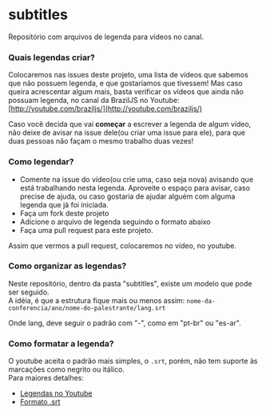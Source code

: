 # subtitles
Repositório com arquivos de legenda para vídeos no canal.

### Quais legendas criar?

Colocaremos nas issues deste projeto, uma lista de vídeos que sabemos que não possuem legenda, e que gostaríamos que tivessem!
Mas caso queira acrescentar algum mais, basta verificar os vídeos que ainda não possuam legenda, no canal da BrazilJS no Youtube:
[http://youtube.com/braziljs/](http://youtube.com/braziljs/)

Caso você decida que vai **começar** a escrever a legenda de algum vídeo, não deixe de avisar na issue dele(ou criar uma issue para ele), para que duas pessoas não façam o mesmo trabalho duas vezes!

### Como legendar?

- Comente na issue do vídeo(ou crie uma, caso seja nova) avisando que está trabalhando nesta legenda. Aproveite o espaço para avisar, caso precise de ajuda, ou caso gostaria de ajudar alguém com alguma legenda que já foi iniciada.
- Faça um fork deste projeto
- Adicione o arquivo de legenda seguindo o formato abaixo
- Faça uma pull request para este projeto.

Assim que vermos a pull request, colocaremos no vídeo, no youtube.

### Como organizar as legendas?

Neste repositório, dentro da pasta "subtitles", existe um modelo que pode ser seguido.<br/>
A idéia, é que a estrutura fique mais ou menos assim:
`nome-da-conferencia/ano/nome-do-palestrante/lang.srt`

Onde lang, deve seguir o padrão com "-", como em "pt-br" ou "es-ar".

### Como formatar a legenda?

O youtube aceita o padrão mais simples, o `.srt`, porém, não tem suporte às marcações como negrito ou itálico.<br/>
Para maiores detalhes:

- [Legendas no Youtube](https://support.google.com/youtube/answer/2734698?hl=pt-BR)
- [Formato .srt](https://en.wikipedia.org/wiki/SubRip#SubRip_text_file_format)


